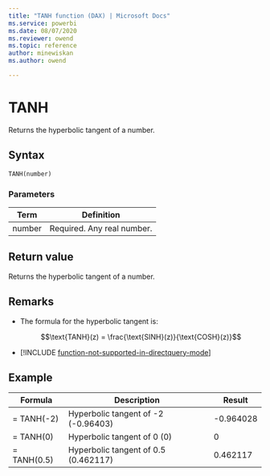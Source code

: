 ```yaml
---
title: "TANH function (DAX) | Microsoft Docs"
ms.service: powerbi 
ms.date: 08/07/2020
ms.reviewer: owend
ms.topic: reference
author: minewiskan
ms.author: owend

---
```

# TANH

Returns the hyperbolic tangent of a number.  
  
## Syntax  
  
```dax
TANH(number)  
```
  
### Parameters  
  
|Term|Definition|  
|--------|--------------|  
|number|Required. Any real number.|  
  
## Return value

Returns the hyperbolic tangent of a number.  
  
## Remarks

- The formula for the hyperbolic tangent is:  

    $$\text{TANH}(z) = \frac{\text{SINH}(z)}{\text{COSH}(z)}$$

- [!INCLUDE [function-not-supported-in-directquery-mode](includes/function-not-supported-in-directquery-mode.md)]

## Example  
  
|Formula|Description|Result|  
|-----------|---------------|----------|  
|= TANH(-2)|Hyperbolic tangent of -2 (-0.96403)|-0.964028|  
|= TANH(0)|Hyperbolic tangent of 0 (0)|0|  
|= TANH(0.5)|Hyperbolic tangent of 0.5 (0.462117)|0.462117|  
